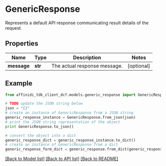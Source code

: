 # GenericResponse

Represents a default API response communicating result details of the request.

## Properties

| Name        | Type    | Description                  | Notes      |
| ----------- | ------- | ---------------------------- | ---------- |
| **message** | **str** | The actual response message. | [optional] |

## Example

```python
from affinidi_tdk_client_dcf.models.generic_response import GenericResponse

# TODO update the JSON string below
json = "{}"
# create an instance of GenericResponse from a JSON string
generic_response_instance = GenericResponse.from_json(json)
# print the JSON string representation of the object
print GenericResponse.to_json()

# convert the object into a dict
generic_response_dict = generic_response_instance.to_dict()
# create an instance of GenericResponse from a dict
generic_response_form_dict = generic_response.from_dict(generic_response_dict)
```

[[Back to Model list]](../README.md#documentation-for-models) [[Back to API list]](../README.md#documentation-for-api-endpoints) [[Back to README]](../README.md)
